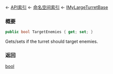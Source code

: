 ← [API索引](Api-Index) ← [命名空间索引](Namespace-Index) ← [IMyLargeTurretBase](Sandbox.ModAPI.Ingame.IMyLargeTurretBase)

### 概要

```csharp
public bool TargetEnemies { get; set; }
```

Gets/sets if the turret should target enemies.

### 返回

[bool](https://docs.microsoft.com/en-us/dotnet/api/System.Boolean?view=netframework-4.6)

